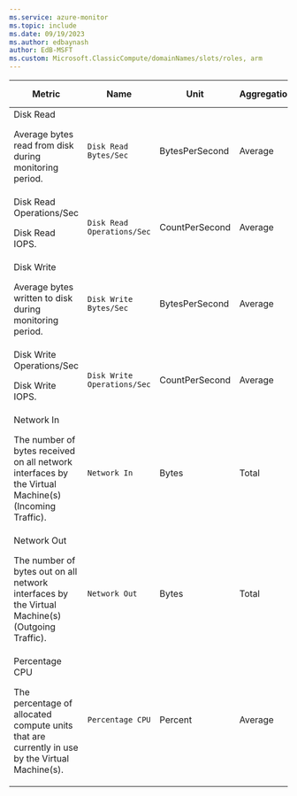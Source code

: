 ```yaml
---
ms.service: azure-monitor
ms.topic: include
ms.date: 09/19/2023
ms.author: edbaynash
author: EdB-MSFT
ms.custom: Microsoft.ClassicCompute/domainNames/slots/roles, arm
---
```

  
  
|Metric|Name|Unit|Aggregation|Dimensions|Time Grains|DS Export|
|---|---|---|---|---|---|---|
|Disk Read<p><p>Average bytes read from disk during monitoring period. |`Disk Read Bytes/Sec` |BytesPerSecond |Average |RoleInstanceId|PT1M |No|
|Disk Read Operations/Sec<p><p>Disk Read IOPS. |`Disk Read Operations/Sec` |CountPerSecond |Average |RoleInstanceId|PT1M |Yes|
|Disk Write<p><p>Average bytes written to disk during monitoring period. |`Disk Write Bytes/Sec` |BytesPerSecond |Average |RoleInstanceId|PT1M |No|
|Disk Write Operations/Sec<p><p>Disk Write IOPS. |`Disk Write Operations/Sec` |CountPerSecond |Average |RoleInstanceId|PT1M |Yes|
|Network In<p><p>The number of bytes received on all network interfaces by the Virtual Machine(s) (Incoming Traffic). |`Network In` |Bytes |Total |RoleInstanceId|PT1M |Yes|
|Network Out<p><p>The number of bytes out on all network interfaces by the Virtual Machine(s) (Outgoing Traffic). |`Network Out` |Bytes |Total |RoleInstanceId|PT1M |Yes|
|Percentage CPU<p><p>The percentage of allocated compute units that are currently in use by the Virtual Machine(s). |`Percentage CPU` |Percent |Average |RoleInstanceId|PT1M |Yes|
